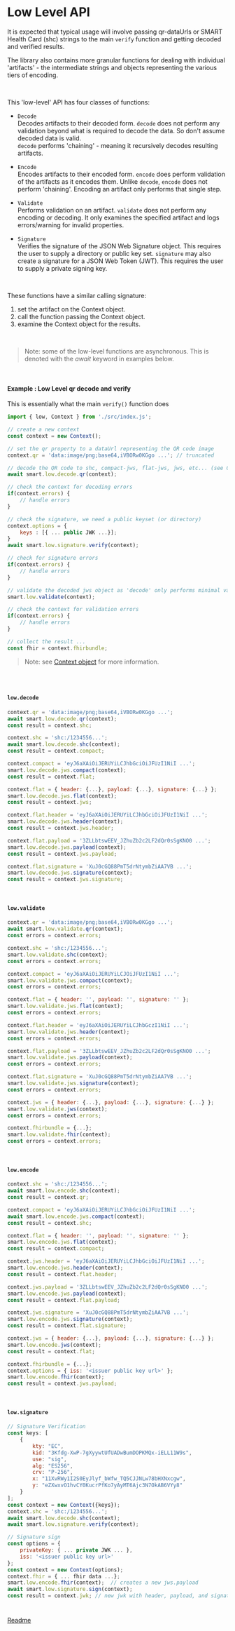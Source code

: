 
# Low Level API

It is expected that typical usage will involve passing qr-dataUrls or SMART Health Card (shc) strings to the main `verify` function and getting decoded and verified results.

The library also contains more granular functions for dealing with individual 'artifacts' - the intermediate strings and objects representing the various tiers of encoding.

<br>

This 'low-level' API has four classes of functions:

- `Decode`  
   Decodes artifacts to their decoded form.  `decode` does not perform any validation beyond what is required to decode the data. So don't assume decoded data is valid.  
   `decode` performs 'chaining' - meaning it recursively decodes resulting artifacts.

- `Encode`  
   Encodes artifacts to their encoded form. `encode` does perform validation of the artifacts as it encodes them. Unlike `decode`, `encode` does not perform 'chaining'.  Encoding an artifact only performs that single step.

- `Validate`  
   Performs validation on an artifact. `validate` does not perform any encoding or decoding. It only examines the specified artifact and logs errors/warning for invalid properties.

- `Signature`  
   Verifies the signature of the JSON Web Signature object. This requires the user to supply a directory or public key set.
   `signature` may also create a signature for a JSON Web Token (JWT). This requires the user to supply a private signing key.

<br>

These functions have a similar calling signature:
1. set the artifact on the Context object.
2. call the function passing the Context object.
3. examine the Context object for the results.

<br>

>Note: some of the low-level functions are asynchronous. This is denoted with the _await_ keyword in examples below.

<br>

#### Example : Low Level qr decode and verify  

This is essentially what the main `verify()` function does

```js
import { low, Context } from './src/index.js';

// create a new context
const context = new Context();

// set the qr property to a dataUrl representing the QR code image
context.qr = 'data:image/png;base64,iVBORw0KGgo ...'; // truncated

// decode the QR code to shc, compact-jws, flat-jws, jws, etc... (see Context)
await smart.low.decode.qr(context);

// check the context for decoding errors
if(context.errors) {
    // handle errors
}

// check the signature, we need a public keyset (or directory) 
context.options = {
    keys : [{ ... public JWK ...}];
}
await smart.low.signature.verify(context);

// check for signature errors
if(context.errors) {
    // handle errors
}

// validate the decoded jws object as 'decode' only performs minimal validation
smart.low.validate(context);

// check the context for validation errors
if(context.errors) {
    // handle errors
}

// collect the result ...
const fhir = context.fhirbundle;

```
>Note: see [Context object](../docs/context.md) for more information.

<br><br>

#### `low.decode`  

```js
context.qr = 'data:image/png;base64,iVBORw0KGgo ...';
await smart.low.decode.qr(context);
const result = context.shc;
```

```js
context.shc = 'shc:/1234556...';
await smart.low.decode.shc(context);
const result = context.compact;
```

```js
context.compact = 'eyJ6aXAiOiJERUYiLCJhbGciOiJFUzI1NiI ...';
smart.low.decode.jws.compact(context);
const result = context.flat;
```

```js
context.flat = { header: {...}, payload: {...}, signature: {...} };
smart.low.decode.jws.flat(context);
const result = context.jws;
```

```js
context.flat.header = 'eyJ6aXAiOiJERUYiLCJhbGciOiJFUzI1NiI ...';
smart.low.decode.jws.header(context);
const result = context.jws.header;
```

```js
context.flat.payload = '3ZLLbtswEEV_JZhuZb2c2LF2dQr0sSgKNO0 ...';
smart.low.decode.jws.payload(context);
const result = context.jws.payload;
```

```js
context.flat.signature = 'XuJ0cGQ88PmT5drNtymbZiAA7VB ...';
smart.low.decode.jws.signature(context);
const result = context.jws.signature;
```

<br>  


#### `low.validate`

```js
context.qr = 'data:image/png;base64,iVBORw0KGgo ...';
await smart.low.validate.qr(context);
const errors = context.errors;
```

```js
context.shc = 'shc:/1234556...';
smart.low.validate.shc(context);
const errors = context.errors;
```

```js
context.compact = 'eyJ6aXAiOiJERUYiLCJOiJFUzI1NiI ...';
smart.low.validate.jws.compact(context);
const errors = context.errors;
```

```js
context.flat = { header: '', payload: '', signature: '' };
smart.low.validate.jws.flat(context);
const errors = context.errors;
```

```js
context.flat.header = 'eyJ6aXAiOiJERUYiLCJhbGczI1NiI ...';
smart.low.validate.jws.header(context);
const errors = context.errors;
```

```js
context.flat.payload = '3ZLLbtswEEV_JZhuZb2c2LF2dQr0sSgKNO0 ...';
smart.low.validate.jws.payload(context);
const errors = context.errors;
```

```js
context.flat.signature = 'XuJ0cGQ88PmT5drNtymbZiAA7VB ...';
smart.low.validate.jws.signature(context);
const errors = context.errors;
```

```js
context.jws = { header: {...}, payload: {...}, signature: {...} };
smart.low.validate.jws(context);
const errors = context.errors;
```

```js
context.fhirbundle = {...};
smart.low.validate.fhir(context);
const errors = context.errors;
```


<br>

#### `low.encode`

```js
context.shc = 'shc:/1234556...';
await smart.low.encode.shc(context); 
const result = context.qr;
```

```js
context.compact = 'eyJ6aXAiOiJERUYiLCJhbGciOiJFUzI1NiI ...';
await smart.low.encode.jws.compact(context); 
const result = context.shc;
```

```js
context.flat = { header: '', payload: '', signature: '' };
smart.low.encode.jws.flat(context);  
const result = context.compact;
```

```js
context.jws.header = 'eyJ6aXAiOiJERUYiLCJhbGciOiJFUzI1NiI ...';
smart.low.encode.jws.header(context); 
const result = context.flat.header;
```

```js
context.jws.payload = '3ZLLbtswEEV_JZhuZb2c2LF2dQr0sSgKNO0 ...';
smart.low.encode.jws.payload(context); 
const result = context.flat.payload;
```

```js
context.jws.signature = 'XuJ0cGQ88PmT5drNtymbZiAA7VB ...';
smart.low.encode.jws.signature(context); 
const result = context.flat.signature;
```

```js
context.jws = { header: {...}, payload: {...}, signature: {...} };
smart.low.encode.jws(context); 
const result = context.flat; 
```

```js
context.fhirbundle = {...};
context.options = { iss: '<issuer public key url>' };
smart.low.encode.fhir(context); 
const result = context.jws.payload; 

```

<br>

#### `low.signature`

```js
// Signature Verification
const keys: [
    {
        kty: "EC",
        kid: "3Kfdg-XwP-7gXyywtUfUADwBumDOPKMQx-iELL11W9s",
        use: "sig",
        alg: "ES256",
        crv: "P-256",
        x: "11XvRWy1I2S0EyJlyf_bWfw_TQ5CJJNLw78bHXNxcgw",
        y: "eZXwxvO1hvCY0KucrPfKo7yAyMT6Ajc3N7OkAB6VYy8"
    }
];
const context = new Context({keys});
context.shc = 'shc:/1234556...';
await smart.low.decode.shc(context);
await smart.low.signature.verify(context);
```

```js
// Signature sign
const options = {
    privateKey: { ... private JWK ... },
    iss: '<issuer public key url>' 
};
const context = new Context(options);
context.fhir = { ... fhir data ...};
smart.low.encode.fhir(context);  // creates a new jws.payload
await smart.low.signature.sign(context);
const result = context.jwk; // new jwk with header, payload, and signature
```

#  
[Readme](../README.md#smart-health-card-verifier-library)